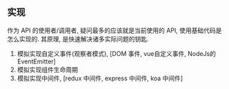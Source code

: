## 实现

  作为 API 的使用者/调用者, 疑问最多的应该就是当前使用的 API, 使用基础代码是怎么实现的. 其原理, 是快速解决诸多实际问题的钥匙.

  1. 模拟实现自定义事件(观察者模式), [DOM 事件, vue自定义事件, NodeJs的 EventEmitter]
  2. 模拟实现组件生命周期
  3. 模拟实现中间件, [redux 中间件, express 中间件, koa 中间件]

